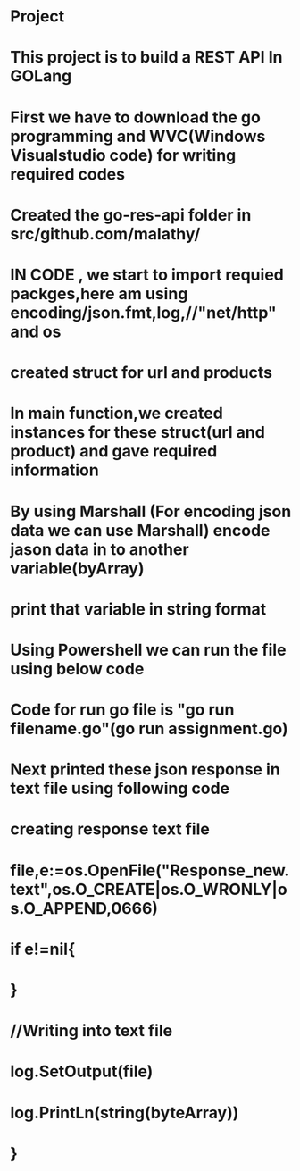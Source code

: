 # Project
# This project is to build a REST API In GOLang 
# First  we have to download the go programming and WVC(Windows Visualstudio code) for writing required codes
# Created the go-res-api folder in src/github.com/malathy/
# IN CODE , we start to import requied packges,here am using encoding/json.fmt,log,//"net/http" and os
# created struct for url and products
# In main function,we created instances for  these struct(url and product) and gave required information
# By using Marshall (For encoding json data we can use Marshall) encode jason data in to another variable(byArray)
# print that variable in string format
# Using Powershell we can run the file using below code
# Code for run go file is "go run filename.go"(go run assignment.go)
# Next printed these json response in text file using following code
# creating  response text file
# file,e:=os.OpenFile("Response_new.text",os.O_CREATE|os.O_WRONLY|os.O_APPEND,0666)
# if e!=nil{
# }
# //Writing into text file
# log.SetOutput(file)
# log.PrintLn(string(byteArray))
# }

